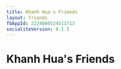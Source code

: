 ```yaml
---
title: Khanh Hua's Friends
layout: friends
fbAppId: 2224000524511713
socialiteVersion: 0.1.5
---
```


# Khanh Hua's Friends

<div id="root">
</div>
